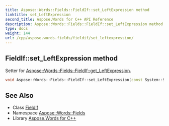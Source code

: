```yaml
---
title: Aspose::Words::Fields::FieldIf::set_LeftExpression method
linktitle: set_LeftExpression
second_title: Aspose.Words for C++ API Reference
description: Aspose::Words::Fields::FieldIf::set_LeftExpression method. Setter for Aspose::Words::Fields::FieldIf::get_LeftExpression in C++.
type: docs
weight: 144
url: /cpp/aspose.words.fields/fieldif/set_leftexpression/
---
```

## FieldIf::set_LeftExpression method


Setter for [Aspose::Words::Fields::FieldIf::get_LeftExpression](../get_leftexpression/).

```cpp
void Aspose::Words::Fields::FieldIf::set_LeftExpression(const System::String &value)
```

## See Also

* Class [FieldIf](../)
* Namespace [Aspose::Words::Fields](../../)
* Library [Aspose.Words for C++](../../../)
